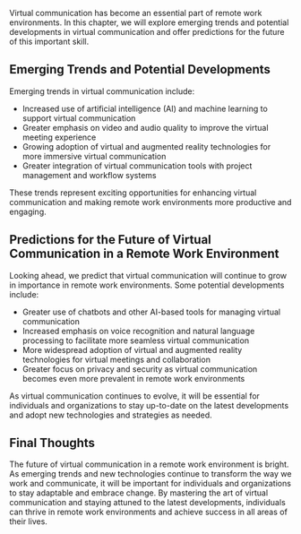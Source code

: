 
Virtual communication has become an essential part of remote work environments. In this chapter, we will explore emerging trends and potential developments in virtual communication and offer predictions for the future of this important skill.

Emerging Trends and Potential Developments
------------------------------------------

Emerging trends in virtual communication include:

* Increased use of artificial intelligence (AI) and machine learning to support virtual communication
* Greater emphasis on video and audio quality to improve the virtual meeting experience
* Growing adoption of virtual and augmented reality technologies for more immersive virtual communication
* Greater integration of virtual communication tools with project management and workflow systems

These trends represent exciting opportunities for enhancing virtual communication and making remote work environments more productive and engaging.

Predictions for the Future of Virtual Communication in a Remote Work Environment
--------------------------------------------------------------------------------

Looking ahead, we predict that virtual communication will continue to grow in importance in remote work environments. Some potential developments include:

* Greater use of chatbots and other AI-based tools for managing virtual communication
* Increased emphasis on voice recognition and natural language processing to facilitate more seamless virtual communication
* More widespread adoption of virtual and augmented reality technologies for virtual meetings and collaboration
* Greater focus on privacy and security as virtual communication becomes even more prevalent in remote work environments

As virtual communication continues to evolve, it will be essential for individuals and organizations to stay up-to-date on the latest developments and adopt new technologies and strategies as needed.

Final Thoughts
--------------

The future of virtual communication in a remote work environment is bright. As emerging trends and new technologies continue to transform the way we work and communicate, it will be important for individuals and organizations to stay adaptable and embrace change. By mastering the art of virtual communication and staying attuned to the latest developments, individuals can thrive in remote work environments and achieve success in all areas of their lives.
